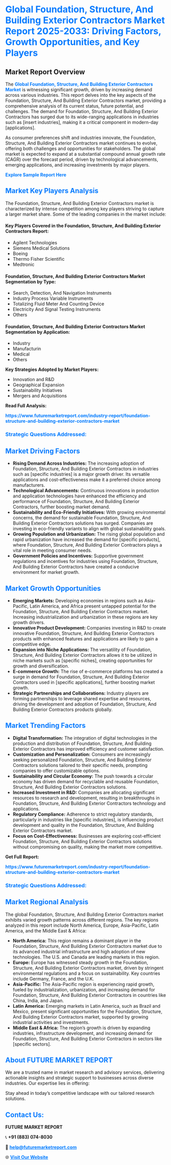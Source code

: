 <h1 style="color: #007BFF;">Global Foundation, Structure, And Building Exterior Contractors Market Report 2025-2033: Driving Factors, Growth Opportunities, and Key Players</h1>

<section id="overview">
<h2>Market Report Overview</h2>
<p>The <a href="https://www.futuremarketreport.com/industry-report/foundation-structure-and-building-exterior-contractors-market" style="color: #007BFF; text-decoration: none;"><strong>Global Foundation, Structure, And Building Exterior Contractors Market</strong></a> is witnessing significant growth, driven by increasing demand across various industries. This report delves into the key aspects of the Foundation, Structure, And Building Exterior Contractors market, providing a comprehensive analysis of its current status, future potential, and challenges. The demand for Foundation, Structure, And Building Exterior Contractors has surged due to its wide-ranging applications in industries such as [insert industries], making it a critical component in modern-day [applications].</p>
<p>As consumer preferences shift and industries innovate, the Foundation, Structure, And Building Exterior Contractors market continues to evolve, offering both challenges and opportunities for stakeholders. The global market is expected to expand at a substantial compound annual growth rate (CAGR) over the forecast period, driven by technological advancements, emerging applications, and increasing investments by major players.</p>
</section>

<section id="overview">
<p><a href="https://www.futuremarketreport.com/request-sample/reportId=34565" style="color: #007BFF; text-decoration: none;"><strong>Explore Sample Report Here</strong></a></p>
</section>

<section id="key-players">
<h2 style="color: #007BFF;">Market Key Players Analysis</h2>
<p>The Foundation, Structure, And Building Exterior Contractors market is characterized by intense competition among key players striving to capture a larger market share. Some of the leading companies in the market include:</p>
<h4>Key Players Covered in the Foundation, Structure, And Building Exterior Contractors Report:</h4>
<ul><li>Agilent Technologies</li><li>Siemens Medical Solutions</li><li>Boeing</li><li>Thermo Fisher Scientific</li><li>Medtronic</li></ul>
<h4>Foundation, Structure, And Building Exterior Contractors Market Segmentation by Type:</h4>
<ul><li>Search, Detection, And Navigation Instruments</li><li>Industry Process Variable Instruments</li><li>Totalizing Fluid Meter And Counting Device</li><li>Electricity And Signal Testing Instruments</li><li>Others</li></ul>

<h4>Foundation, Structure, And Building Exterior Contractors Market Segmentation by Application:</h4>
<ul><li>Industry</li><li>Manufacturin</li><li>Medical</li><li>Others</li></ul>
<p><strong>Key Strategies Adopted by Market Players:</strong></p>
<ul>
<li>Innovation and R&D</li>
<li>Geographical Expansion</li>
<li>Sustainability Initiatives</li>
<li>Mergers and Acquisitions</li>
</ul>
</section>

<section>
<p><strong>Read Full Analysis: </strong></p><a href="https://www.futuremarketreport.com/industry-report/foundation-structure-and-building-exterior-contractors-market" style="color: #007BFF; text-decoration: none;"><strong>https://www.futuremarketreport.com/industry-report/foundation-structure-and-building-exterior-contractors-market</strong></a>
<h3 style="color: #007BFF;">Strategic Questions Addressed:</h3>
</section>

<section id="driving-factors">
<h2 style="color: #007BFF;">Market Driving Factors</h2>
<ul>
<li><strong>Rising Demand Across Industries:</strong> The increasing adoption of Foundation, Structure, And Building Exterior Contractors in industries such as [specific industries] is a major growth driver. Its versatile applications and cost-effectiveness make it a preferred choice among manufacturers.</li>
<li><strong>Technological Advancements:</strong> Continuous innovations in production and application technologies have enhanced the efficiency and performance of Foundation, Structure, And Building Exterior Contractors, further boosting market demand.</li>
<li><strong>Sustainability and Eco-Friendly Initiatives:</strong> With growing environmental concerns, the demand for sustainable Foundation, Structure, And Building Exterior Contractors solutions has surged. Companies are investing in eco-friendly variants to align with global sustainability goals.</li>
<li><strong>Growing Population and Urbanization:</strong> The rising global population and rapid urbanization have increased the demand for [specific products], where Foundation, Structure, And Building Exterior Contractors plays a vital role in meeting consumer needs.</li>
<li><strong>Government Policies and Incentives:</strong> Supportive government regulations and incentives for industries using Foundation, Structure, And Building Exterior Contractors have created a conducive environment for market growth.</li>
</ul>
</section>

<section id="growth-opportunities">
<h2 style="color: #007BFF;">Market Growth Opportunities</h2>
<ul>
<li><strong>Emerging Markets:</strong> Developing economies in regions such as Asia-Pacific, Latin America, and Africa present untapped potential for the Foundation, Structure, And Building Exterior Contractors market. Increasing industrialization and urbanization in these regions are key growth drivers.</li>
<li><strong>Innovative Product Development:</strong> Companies investing in R&D to create innovative Foundation, Structure, And Building Exterior Contractors products with enhanced features and applications are likely to gain a competitive edge.</li>
<li><strong>Expansion into Niche Applications:</strong> The versatility of Foundation, Structure, And Building Exterior Contractors allows it to be utilized in niche markets such as [specific niches], creating opportunities for growth and diversification.</li>
<li><strong>E-commerce Growth:</strong> The rise of e-commerce platforms has created a surge in demand for Foundation, Structure, And Building Exterior Contractors used in [specific applications], further boosting market growth.</li>
<li><strong>Strategic Partnerships and Collaborations:</strong> Industry players are forming partnerships to leverage shared expertise and resources, driving the development and adoption of Foundation, Structure, And Building Exterior Contractors products globally.</li>
</ul>
</section>

<section id="trending-factors">
<h2 style="color: #007BFF;">Market Trending Factors</h2>
<ul>
<li><strong>Digital Transformation:</strong> The integration of digital technologies in the production and distribution of Foundation, Structure, And Building Exterior Contractors has improved efficiency and customer satisfaction.</li>
<li><strong>Customization and Personalization:</strong> Consumers are increasingly seeking personalized Foundation, Structure, And Building Exterior Contractors solutions tailored to their specific needs, prompting companies to offer customizable options.</li>
<li><strong>Sustainability and Circular Economy:</strong> The push towards a circular economy has driven demand for recyclable and reusable Foundation, Structure, And Building Exterior Contractors solutions.</li>
<li><strong>Increased Investment in R&D:</strong> Companies are allocating significant resources to research and development, resulting in breakthroughs in Foundation, Structure, And Building Exterior Contractors technology and applications.</li>
<li><strong>Regulatory Compliance:</strong> Adherence to strict regulatory standards, particularly in industries like [specific industries], is influencing product development and quality in the Foundation, Structure, And Building Exterior Contractors market.</li>
<li><strong>Focus on Cost-Effectiveness:</strong> Businesses are exploring cost-efficient Foundation, Structure, And Building Exterior Contractors solutions without compromising on quality, making the market more competitive.</li>
</ul>
</section>

<section>
<p><strong>Get Full Report: </strong></p><a href="https://www.futuremarketreport.com/industry-report/foundation-structure-and-building-exterior-contractors-market" style="color: #007BFF; text-decoration: none;"><strong>https://www.futuremarketreport.com/industry-report/foundation-structure-and-building-exterior-contractors-market</strong></a>
<h3 style="color: #007BFF;">Strategic Questions Addressed:</h3>
</section>


<section id="regional-analysis">
<h2 style="color: #007BFF;">Market Regional Analysis</h2>
<p>The global Foundation, Structure, And Building Exterior Contractors market exhibits varied growth patterns across different regions. The key regions analyzed in this report include North America, Europe, Asia-Pacific, Latin America, and the Middle East & Africa:</p>
<ul>
<li><strong>North America:</strong> This region remains a dominant player in the Foundation, Structure, And Building Exterior Contractors market due to its advanced industrial infrastructure and high adoption of new technologies. The U.S. and Canada are leading markets in this region.</li>
<li><strong>Europe:</strong> Europe has witnessed steady growth in the Foundation, Structure, And Building Exterior Contractors market, driven by stringent environmental regulations and a focus on sustainability. Key countries include Germany, France, and the U.K.</li>
<li><strong>Asia-Pacific:</strong> The Asia-Pacific region is experiencing rapid growth, fueled by industrialization, urbanization, and increasing demand for Foundation, Structure, And Building Exterior Contractors in countries like China, India, and Japan.</li>
<li><strong>Latin America:</strong> Emerging markets in Latin America, such as Brazil and Mexico, present significant opportunities for the Foundation, Structure, And Building Exterior Contractors market, supported by growing industrial activities and investments.</li>
<li><strong>Middle East & Africa:</strong> The region’s growth is driven by expanding industries, infrastructure development, and increasing demand for Foundation, Structure, And Building Exterior Contractors in sectors like [specific sectors].</li>
</ul>
</section>

<footer>
<h2 style="color: #007BFF;">About FUTURE MARKET REPORT</h2>
<p>We are a trusted name in market research and advisory services, delivering actionable insights and strategic support to businesses across diverse industries. Our expertise lies in offering:</p>

<p>Stay ahead in today’s competitive landscape with our tailored research solutions.</p>

<h2 style="color: #007BFF;">Contact Us:</h2>
<p><strong>FUTURE MARKET REPORT</strong></p>
<p>📞 <strong>+91 (883) 074-8030</strong></p>
<p>📧 <strong><a href="mailto:help@futuremarketreport.com" style="color: #007BFF;">help@futuremarketreport.com</a></strong></p>
<p>🌐 <strong><a href="https://www.futuremarketreport.com/" style="color: #007BFF;">Visit Our Website</a></strong></p>
</footer>